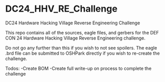 # DC24_HHV_RE_Challenge
DC24 Hardware Hacking Village Reverse Engineering Challenge

This repo contains all of the sources, eagle files, and gerbers for the
DEF CON 24 Hardware Hacking Village Reverse Engineering challenge.

Do not go any further than this if you wish to not see spoilers.  The eagle
.brd file can be submitted to OSHPark directly if you wish to re-create the 
challenge.

Todos:
-Create BOM
-Create full write-up on process to complete the challenge

